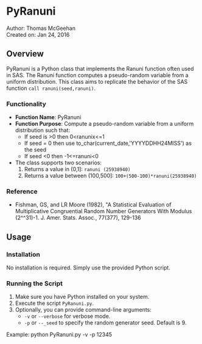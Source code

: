 # PyRanuni

Author: Thomas McGeehan  
Created on: Jan 24, 2016

## Overview

PyRanuni is a Python class that implements the Ranuni function often used in SAS. The Ranuni function computes a pseudo-random variable from a uniform distribution. This class aims to replicate the behavior of the SAS function `call ranuni(seed,ranuni)`.

### Functionality

- **Function Name**: PyRanuni
- **Function Purpose**: Compute a pseudo-random variable from a uniform distribution such that:
  - If seed is >0 then 0<ranunix<=1
  - If seed = 0 then use to_char(current_date,'YYYYDDHH24MISS') as the seed
  - If seed <0 then -1<=ranuni<0
- The class supports two scenarios:
  1. Returns a value in (0,1]: `ranuni (25938940)`
  2. Returns a value between (100,500]: `100+(500-100)*ranuni(25938940)`

### Reference

- Fishman, GS, and LR Moore (1982), "A Statistical Evaluation of Multiplicative Congruential Random Number Generators With Modulus (2^^31)-1. J. Amer. Stats. Assoc., 77(377), 129-136

## Usage

### Installation

No installation is required. Simply use the provided Python script.

### Running the Script

1. Make sure you have Python installed on your system.
2. Execute the script `PyRanuni.py`.
3. Optionally, you can provide command-line arguments:
   - `-v` or `--verbose` for verbose mode.
   - `-p` or `--_seed` to specify the random generator seed. Default is 9.

Example: python PyRanuni.py -v -p 12345
